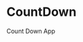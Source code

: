 # CountDown
 Count Down App
     
          
                                                    
                                                             
                                             
                             
                  
       
     
      
 
